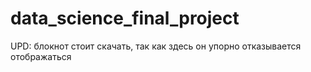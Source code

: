 # data_science_final_project

UPD: блокнот стоит скачать, так как здесь он упорно отказывается отображаться
